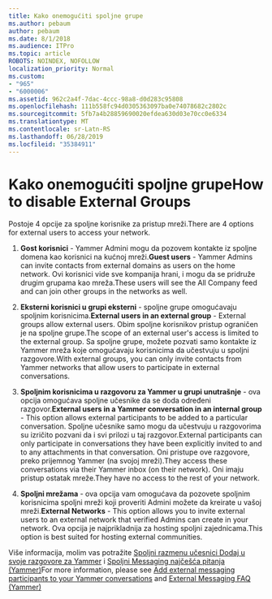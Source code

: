 ```yaml
---
title: Kako onemogućiti spoljne grupe
ms.author: pebaum
author: pebaum
ms.date: 8/1/2018
ms.audience: ITPro
ms.topic: article
ROBOTS: NOINDEX, NOFOLLOW
localization_priority: Normal
ms.custom:
- "965"
- "6000006"
ms.assetid: 962c2a4f-7dac-4ccc-98a8-d0d283c95808
ms.openlocfilehash: 111b558fc94d0305363097ba0e74078682c2802c
ms.sourcegitcommit: 5fb7a4b28859690020efdea630d03e70cc0e6334
ms.translationtype: MT
ms.contentlocale: sr-Latn-RS
ms.lasthandoff: 06/28/2019
ms.locfileid: "35384911"
---
```

# <a name="how-to-disable-external-groups"></a><span data-ttu-id="2b877-102">Kako onemogućiti spoljne grupe</span><span class="sxs-lookup"><span data-stu-id="2b877-102">How to disable External Groups</span></span>

<span data-ttu-id="2b877-103">Postoje 4 opcije za spoljne korisnike za pristup mreži.</span><span class="sxs-lookup"><span data-stu-id="2b877-103">There are 4 options for external users to access your network.</span></span>
  
1. <span data-ttu-id="2b877-104">**Gost korisnici** - Yammer Admini mogu da pozovem kontakte iz spoljne domena kao korisnici na kućnoj mreži.</span><span class="sxs-lookup"><span data-stu-id="2b877-104">**Guest users** - Yammer Admins can invite contacts from external domains as users on the home network.</span></span> <span data-ttu-id="2b877-105">Ovi korisnici vide sve kompanija hrani, i mogu da se pridruže drugim grupama kao mreža.</span><span class="sxs-lookup"><span data-stu-id="2b877-105">These users will see the All Company feed and can join other groups in the networks as well.</span></span>

2. <span data-ttu-id="2b877-106">**Eksterni korisnici u grupi eksterni** - spoljne grupe omogućavaju spoljnim korisnicima.</span><span class="sxs-lookup"><span data-stu-id="2b877-106">**External users in an external group** - External groups allow external users.</span></span> <span data-ttu-id="2b877-107">Obim spoljne korisnikov pristup ograničen je na spoljne grupe.</span><span class="sxs-lookup"><span data-stu-id="2b877-107">The scope of an external user's access is limited to the external group.</span></span> <span data-ttu-id="2b877-108">Sa spoljne grupe, možete pozvati samo kontakte iz Yammer mreža koje omogućavaju korisnicima da učestvuju u spoljni razgovore.</span><span class="sxs-lookup"><span data-stu-id="2b877-108">With external groups, you can only invite contacts from Yammer networks that allow users to participate in external conversations.</span></span>

3. <span data-ttu-id="2b877-109">**Spoljnim korisnicima u razgovoru za Yammer u grupi unutrašnje** - ova opcija omogućava spoljne učesnike da se doda određeni razgovor.</span><span class="sxs-lookup"><span data-stu-id="2b877-109">**External users in a Yammer conversation in an internal group** - This option allows external participants to be added to a particular conversation.</span></span> <span data-ttu-id="2b877-110">Spoljne učesnike samo mogu da učestvuju u razgovorima su izričito pozvani da i svi prilozi u taj razgovor.</span><span class="sxs-lookup"><span data-stu-id="2b877-110">External participants can only participate in conversations they have been explicitly invited to and to any attachments in that conversation.</span></span> <span data-ttu-id="2b877-111">Oni pristupe ove razgovore, preko prijemnog Yammer (na svojoj mreži).</span><span class="sxs-lookup"><span data-stu-id="2b877-111">They access these conversations via their Yammer inbox (on their network).</span></span> <span data-ttu-id="2b877-112">Oni imaju pristup ostatak mreže.</span><span class="sxs-lookup"><span data-stu-id="2b877-112">They have no access to the rest of your network.</span></span>

4. <span data-ttu-id="2b877-113">**Spoljni mrežama** - ova opcija vam omogućava da pozovete spoljnim korisnicima spoljni mreži koji proveriti Admini možete da kreirate u vašoj mreži.</span><span class="sxs-lookup"><span data-stu-id="2b877-113">**External Networks** - This option allows you to invite external users to an external network that verified Admins can create in your network.</span></span> <span data-ttu-id="2b877-114">Ova opcija je najprikladnija za hosting spoljni zajednicama.</span><span class="sxs-lookup"><span data-stu-id="2b877-114">This option is best suited for hosting external communities.</span></span>

<span data-ttu-id="2b877-115">Više informacija, molim vas potražite [Spoljni razmenu učesnici Dodaj u svoje razgovore za Yammer](https://support.office.com/article/add-external-messaging-participants-to-your-yammer-conversations-423653bb-86b2-4eac-9d7e-dca121f7c16c?ui=en-US&amp;rs=en-US&amp;ad=US) i [Spoljni Messaging najčešća pitanja (Yammer)](https://support.office.com/article/External-messaging-FAQ-Yammer-35b59d6c-bb1c-4541-bf19-9f67d2f2b199)</span><span class="sxs-lookup"><span data-stu-id="2b877-115">For more information, please see [Add external messaging participants to your Yammer conversations](https://support.office.com/article/add-external-messaging-participants-to-your-yammer-conversations-423653bb-86b2-4eac-9d7e-dca121f7c16c?ui=en-US&amp;rs=en-US&amp;ad=US) and [External Messaging FAQ (Yammer)](https://support.office.com/article/External-messaging-FAQ-Yammer-35b59d6c-bb1c-4541-bf19-9f67d2f2b199)</span></span>
  